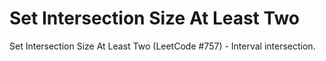 # Set Intersection Size At Least Two

Set Intersection Size At Least Two (LeetCode #757) - Interval intersection.
